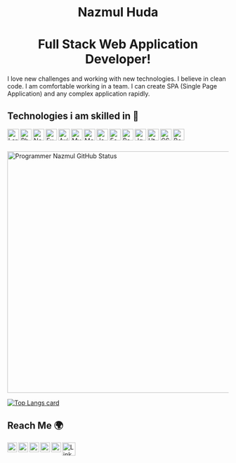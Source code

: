 <p align="center">
 <h1 align="center">Nazmul Huda</h1>
 <h1 align="center">Full Stack Web Application Developer!</h1>
</p>

<p>I love new challenges and working with new
technologies. I believe in clean code. I
am comfortable working in a team. I
can create SPA (Single Page
Application) and any complex
application rapidly.</p>

<h2>Technologies i am skilled in 🥰</h2>
<img align="left" alt="Laravel" height="26px" src="https://i.ibb.co/JtXB2X7/laravel.png"/>
<img align="left" alt="Php" height="26px" src="https://i.ibb.co/BNwjGbf/php.png"/>
<img align="left" alt="Node" height="26px" src="https://i.ibb.co/bPdxrfX/node.png"/>
<img align="left" alt="ExpressJS" height="26px" src="https://i.ibb.co/1fhtLx6/express.png"/>
<img align="left" alt="Axios" height="26px" src="https://i.ibb.co/94V5h9t/axios.png"/>
<img align="left" alt="MySQL" height="26px" src="https://i.ibb.co/jkXdggM/mysql.png"/>
<img align="left" alt="MongoDB" height="26px" src="https://i.ibb.co/WWPpgk6/mong.png"/>
<img align="left" alt="JavaScript" height="26px" src="https://i.ibb.co/61g7YkM/js.png"/>
<img align="left" alt="Es6" height="26px" src="https://i.ibb.co/PmwdCjD/es6.png"/>
<img align="left" alt="ReactJS" height="26px" src="https://i.ibb.co/YZ1dm4M/react.png"/>
<img align="left" alt="Jquery" height="26px" src="https://i.ibb.co/kB27Pjc/jquery.png"/>
<img align="left" alt="Html" height="26px" src="https://i.ibb.co/zmxY6GR/html.png"/>
<img align="left" alt="CSS" height="26px" src="https://i.ibb.co/Z6bqpxT/css.jpg"/>
<img align="left" alt="Bootstrap" height="26px" src="https://i.ibb.co/J7dzLDp/bootstrap.jpg"/>
</br></br></br>
<img align="center" width="550px" alt="Programmer Nazmul GitHub Status"  src="https://github-readme-stats.vercel.app/api?username=pronazmul&show_icons=true"/>

[![Top Langs card](https://github-readme-stats.vercel.app/api/top-langs/?username=pronazmul&layout=compact)](https://github.com/pronazmul)

<h2>Reach Me 🌍</h2>
<a href="https://www.linkedin.com/in/pronazmul/" target="_blank">
  <img align="left" alt="LinkedIn" width="22px" src="https://cdn.jsdelivr.net/npm/simple-icons@v3/icons/linkedin.svg" />
</a>
<a href="https://www.facebook.com/devnazmul/" target="_blank">
  <img align="left" alt="Facebook" width="22px" src="https://cdn.jsdelivr.net/npm/simple-icons@v3/icons/facebook.svg" />
</a>
<a href="https://twitter.com/pronazmul" target="_blank">
  <img align="left" alt="Facebook" width="22px" src="https://cdn.jsdelivr.net/npm/simple-icons@v3/icons/twitter.svg" />
</a>
<a href="mailto:developernazmul@gmail.com" target="_blank"> 
  <img align="left" alt="Mail" width="22px" src="https://cdn.jsdelivr.net/npm/simple-icons@v3/icons/gmail.svg" /> 
</a>
<a href="https://www.pinterest.com/pronazmul/" target="_blank"> 
  <img align="left" alt="Mail" width="22px" src="https://cdn.jsdelivr.net/npm/simple-icons@v3/icons/pinterest.svg" /> 
</a> 
<a target="_blank" href="https://drive.google.com/file/d/194DhKG1A7mft6CON3eFJdtxsj098HQ2r/view" >
  <img align="left" alt="LinkedIn" width="30px" src="https://i.ibb.co/CPhgXkr/523-5230227-resume-png-transparent-images-resume-cv-logo-png.png" />
</a>
